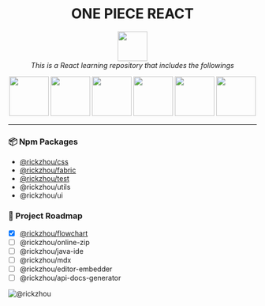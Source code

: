 <h1 align="center">ONE PIECE REACT</h1>

<p align="center">
  <img src="https://cdn.jsdelivr.net/gh/rick-chou/rick-assets/png/28.png" alt="" height="60px"/>
  <br>
  <i>This is a React learning repository that includes the followings</i>
  <br>
</p>

<p align="center">
  <img src="https://cdn.jsdelivr.net/gh/rick-chou/rick-assets/webp/js.webp" width="80" />
  <img src="https://cdn.jsdelivr.net/gh/rick-chou/rick-assets/webp/react.webp" width="80" />
  <img src="https://cdn.jsdelivr.net/gh/rick-chou/rick-assets/webp/vue.webp" width="80" />
  <img src="https://cdn.jsdelivr.net/gh/rick-chou/rick-assets/webp/python.webp" width="80" />
  <img src="https://cdn.jsdelivr.net/gh/rick-chou/rick-assets/webp/github.webp" width="80" />
  <img src="https://cdn.jsdelivr.net/gh/rick-chou/rick-assets/webp/vscode.webp" width="80" />
</p>

<hr>

### 📦 Npm Packages

- [@rickzhou/css](packages/@rick-css/README.md)
- [@rickzhou/fabric](packages/@rick-fabric/README.md)
- [@rickzhou/test](packages/@rick-test/README.md)
- @rickzhou/utils
- @rickzhou/ui

### 🌟 Project Roadmap

- [x] [@rickzhou/flowchart](https://rick-chou.github.io/react-flowchart/)
- [ ] @rickzhou/online-zip
- [ ] @rickzhou/java-ide
- [ ] @rickzhou/mdx
- [ ] @rickzhou/editor-embedder
- [ ] @rickzhou/api-docs-generator

![@rickzhou](https://cdn.jsdelivr.net/gh/rick-chou/rick-assets/jpg/42.jpg)
